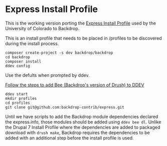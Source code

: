 # Express Install Profile

This is the working version porting the [Express Install Profile](https://www.drupal.org/project/express) used by the University of Colorado to Backdrop.

This is an install profile that needs to be placed in /profiles to be discovered during the install process.

```
composer create-project -s dev backdrop/backdrop
cd backdrop
composer install
ddev config 
```
Use the defults when prompted by ddev.

[Follow the steps to add Bee (Backdrop's version of Drush) to DDEV](https://github.com/backdrop-contrib/bee/wiki/Using-bee-with-DDEV)
```
ddev start
mkdir profiles
cd profiles
git clone git@github.com:backdrop-contrib/express.git
```

Until we have scripts to add the Backdrop module dependencies declared the express.info, those modules should be added using `ddev bee dl`. 
Unlike the Drupal 7 Install Profile where the dependencies are added to packaged download with `drush make`, Backdrop requires the
dependencies to be added with an additional step before the install profile is used.
